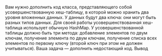 Вам нужно дополнить код класса, представляющего собой усовершенствованную хеш-таблицу, в которой можно хранить два уровня вложенных данных. У данных будут два ключа: они могут быть разных типов данных. Для своей работы усовершенствованная хеш-таблица использует обычную HashMap.
У усовершенствованной таблицы должно быть три метода:
добавление элементов по двум ключам,
получение элемента по двум ключам,
получение списка всех элементов по первому ключу (второй ключ при этом не должен учитываться).
Ваша задача — дополнить недостающий код.
Вывод

